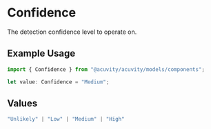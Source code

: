 # Confidence

The detection confidence level to operate on.

## Example Usage

```typescript
import { Confidence } from "@acuvity/acuvity/models/components";

let value: Confidence = "Medium";
```

## Values

```typescript
"Unlikely" | "Low" | "Medium" | "High"
```